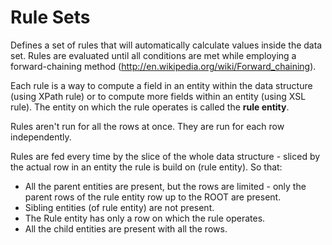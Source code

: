 # Rule Sets

Defines a set of rules that will automatically calculate values inside the data set. Rules are evaluated until all conditions are met while employing a forward-chaining method (<http://en.wikipedia.org/wiki/Forward_chaining>).

Each rule is a way to compute a field in an entity within the data structure (using XPath rule) or to compute more fields within an entity (using XSL rule). The entity on which the rule operates is called the **rule entity**.

Rules aren't run for all the rows at once. They are run for each row independently.

Rules are fed every time by the slice of the whole data structure - sliced by the actual row in an entity the rule is build on (rule entity). So that:

-   All the parent entities are present, but the rows are limited - only the parent rows of the rule entity row up to the ROOT are present.
-   Sibling entities (of rule entity) are not present.
-   The Rule entity has only a row on which the rule operates.
-   All the child entities are present with all the rows.
